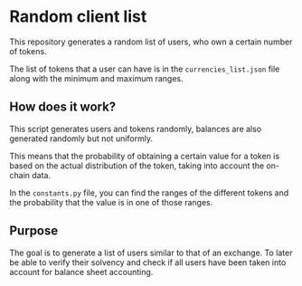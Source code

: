 # Random client list

This repository generates a random list of users, who own a certain number of tokens.

The list of tokens that a user can have is in the ```currencies_list.json``` file along with the minimum and maximum ranges.

## How does it work?

This script generates users and tokens randomly, balances are also generated randomly but not uniformly.

This means that the probability of obtaining a certain value for a token is based on the actual distribution of the token, taking into account the on-chain data.

In the ```constants.py``` file, you can find the ranges of the different tokens and the probability that the value is in one of those ranges.

## Purpose

The goal is to generate a list of users similar to that of an exchange. To later be able to verify their solvency and check if all users have been taken into account for balance sheet accounting.
